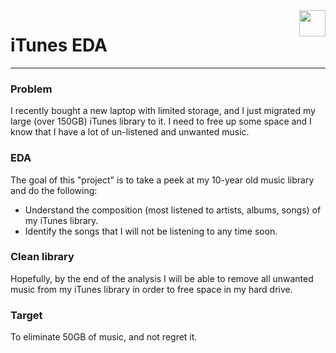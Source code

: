 <img src="https://upload.wikimedia.org/wikipedia/commons/d/df/ITunes_logo.svg" width="50" height="50" style="float:right;width:42px;height:42px;">

# iTunes EDA

---

### Problem
I recently bought a new laptop with limited storage, and I just migrated my large (over 150GB) iTunes library to it. I need to free up some space and I know that I have a lot of un-listened and unwanted music.

### EDA
The goal of this "project" is to take a peek at my 10-year old music library and do the following:
- Understand the composition (most listened to artists, albums, songs) of my iTunes library.
- Identify the songs that I will not be listening to any time soon.

### Clean library
Hopefully, by the end of the analysis I will be able to remove all unwanted music from my iTunes library in order to free space in my hard drive.

### Target
To eliminate 50GB of music, and not regret it.
